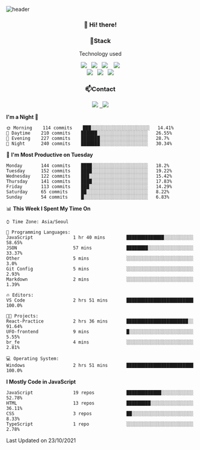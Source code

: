 ![header](https://capsule-render.vercel.app/api?type=waving&color=gradient&height=200&text=Che-ri&fontAlign=70&fontAlignY=40&animation=twinkling)

<h3 align="center">👋 Hi! there!</h3>

<h3 align="center">📌Stack</h3>
<p align="center">Technology used</p>
<div align="center"><img src="https://img.shields.io/badge/HTML5-e74c3c?style=flat-square&logo=HTML5&logoColor=white"></img> &nbsp <img src="https://img.shields.io/badge/CSS3-0A84FF?style=flat-square&logo=CSS3&logoColor=white"></img>  &nbsp <img src="https://img.shields.io/badge/SCSS-fd79a8?style=flat-square&logo=Sass&logoColor=white"/></a>&nbsp  &nbsp <img src="https://img.shields.io/badge/styled%2Dcomponents-DB7093?style=flat-square&logo=styled%2Dcomponents&logoColor=white"/></a>
<br><img src="https://img.shields.io/badge/JavaScript-FFCD11?style=flat-square&logo=JavaScript&logoColor=white"></img> &nbsp <img src="https://img.shields.io/badge/React-00BCF6?style=flat-square&logo=React&logoColor=white"></img> &nbsp <img src="https://img.shields.io/badge/Redux-764ABC?style=flat-square&logo=Redux&logoColor=white"/></a></div>

<h3 align="center">📫Contact</h3>
<div align="center"><a href="https://cheri.tistory.com/"><img src="https://img.shields.io/badge/Cheri-AD29B6?style=flat-square&logo=Tidal&logoColor=white"/></a> <a href="rnjs1135@gmail.com"> &nbsp <img src="https://img.shields.io/badge/Gmail-EA4335?style=flat-square&logo=Gmail&logoColor=white"/></a></div>

<!--START_SECTION:waka-->
**I'm a Night 🦉** 

```text
🌞 Morning    114 commits    ███░░░░░░░░░░░░░░░░░░░░░░   14.41% 
🌆 Daytime    210 commits    ██████░░░░░░░░░░░░░░░░░░░   26.55% 
🌃 Evening    227 commits    ███████░░░░░░░░░░░░░░░░░░   28.7% 
🌙 Night      240 commits    ███████░░░░░░░░░░░░░░░░░░   30.34%

```
📅 **I'm Most Productive on Tuesday** 

```text
Monday       144 commits    ████░░░░░░░░░░░░░░░░░░░░░   18.2% 
Tuesday      152 commits    ████░░░░░░░░░░░░░░░░░░░░░   19.22% 
Wednesday    122 commits    ███░░░░░░░░░░░░░░░░░░░░░░   15.42% 
Thursday     141 commits    ████░░░░░░░░░░░░░░░░░░░░░   17.83% 
Friday       113 commits    ███░░░░░░░░░░░░░░░░░░░░░░   14.29% 
Saturday     65 commits     ██░░░░░░░░░░░░░░░░░░░░░░░   8.22% 
Sunday       54 commits     █░░░░░░░░░░░░░░░░░░░░░░░░   6.83%

```


📊 **This Week I Spent My Time On** 

```text
⌚︎ Time Zone: Asia/Seoul

💬 Programming Languages: 
JavaScript               1 hr 40 mins        ██████████████░░░░░░░░░░░   58.65% 
JSON                     57 mins             ████████░░░░░░░░░░░░░░░░░   33.37% 
Other                    5 mins              ░░░░░░░░░░░░░░░░░░░░░░░░░   3.0% 
Git Config               5 mins              ░░░░░░░░░░░░░░░░░░░░░░░░░   2.93% 
Markdown                 2 mins              ░░░░░░░░░░░░░░░░░░░░░░░░░   1.39%

🔥 Editors: 
VS Code                  2 hrs 51 mins       █████████████████████████   100.0%

🐱‍💻 Projects: 
React-Practice           2 hrs 36 mins       ███████████████████████░░   91.64% 
UFO-frontend             9 mins              █░░░░░░░░░░░░░░░░░░░░░░░░   5.55% 
br_fe                    4 mins              ░░░░░░░░░░░░░░░░░░░░░░░░░   2.81%

💻 Operating System: 
Windows                  2 hrs 51 mins       █████████████████████████   100.0%

```

**I Mostly Code in JavaScript** 

```text
JavaScript               19 repos            █████████████░░░░░░░░░░░░   52.78% 
HTML                     13 repos            █████████░░░░░░░░░░░░░░░░   36.11% 
CSS                      3 repos             ██░░░░░░░░░░░░░░░░░░░░░░░   8.33% 
TypeScript               1 repo              ░░░░░░░░░░░░░░░░░░░░░░░░░   2.78%

```



 Last Updated on 23/10/2021
<!--END_SECTION:waka-->
